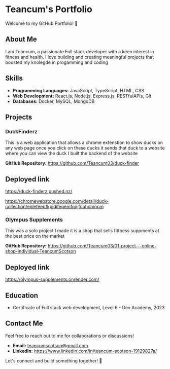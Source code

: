 

# Teancum's Portfolio

Welcome to my GitHub Portfolio! 👋

## About Me

I am Teancum, a passionate Full stack developer with a keen interest in fitness and health. I love building and creating meaningful projects that boosted my knolegde in progamming and coding

## Skills

- **Programming Languages:** JavaScript, TypeScript, HTML, CSS
- **Web Development:** React.js, Node.js, Express.js, RESTfulAPIs, Git
- **Databases:** Docker, MySQL, MongoDB

## Projects

### DuckFinderz

This is a web application that allows a chrome extenstion to show ducks on any web page once you click on these ducks it sends that duck to a website where you can view the duck I built the backend of the website 

**GitHub Repository:** https://github.com/Teancum03/duck-finder

## Deployed link 

https://duck-finderz.pushed.nz/

https://chromewebstore.google.com/detail/duck-collection/enlefeepfkpjdifepemfoojfcbhomnpm

### Olympus Supplements

This was a solo project I made it is a shop that sells fittness suppments at the best price on the market

**GitHub Repository:** https://github.com/Teancum03/01-project---online-shop-individual-TeancumScotson

## Deployed link 

https://olympus-supplements.onrender.com/

## Education

- Certificate of Full stack web development, Level 6 - Dev Academy, 2023

## Contact Me

Feel free to reach out to me for collaborations or discussions!

- **Email:** teancumscotson@gmail.com
- **LinkedIn:** https://www.linkedin.com/in/teancum-scotson-19129827a/

Let's connect and build something together! 🚀

